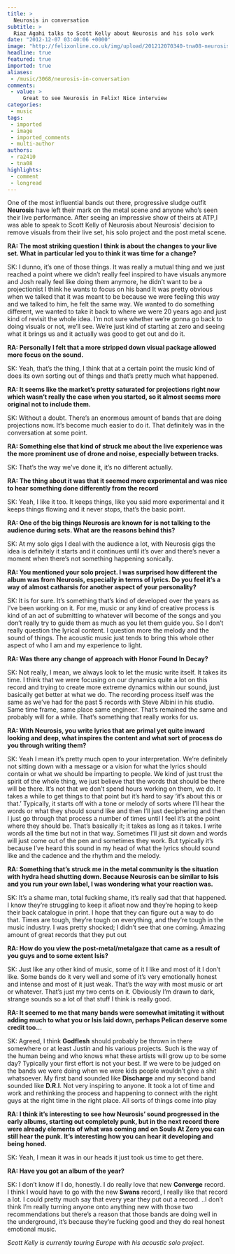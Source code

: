 ```yaml
---
title: >
  Neurosis in conversation
subtitle: >
  Riaz Agahi talks to Scott Kelly about Neurosis and his solo work
date: "2012-12-07 03:40:06 +0000"
image: "http://felixonline.co.uk/img/upload/201212070340-tna08-neurosis1.jpg"
headline: true
featured: true
imported: true
aliases:
 - /music/3068/neurosis-in-conversation
comments:
 - value: >
     Great to see Neurosis in Felix! Nice interview
categories:
 - music
tags:
 - imported
 - image
 - imported_comments
 - multi-author
authors:
 - ra2410
 - tna08
highlights:
 - comment
 - longread
---
```


One of the most influential bands out there, progressive sludge outfit __Neurosis__ have left their mark on the metal scene and anyone who’s seen their live performance. After seeing an impressive show of theirs at ATP,I was able to speak to Scott Kelly of Neurosis about Neurosis’ decision to remove visuals from their live set, his solo project and the post metal scene.

__RA: The most striking question I think is about the changes to your live set. What in particular led you to think it was time for a change?__

SK: I dunno, it’s one of those things. It was really a mutual thing and we just reached a point where we didn’t really feel inspired to have visuals anymore and Josh really feel like doing them anymore, he didn’t want to be a projectionist I think he wants to focus on his band
 It was pretty obvious when we talked that it was meant to be because we were feeling this way and we talked to him, he felt the same way.
 We wanted to do something different, we wanted to take it back to where we were 20 years ago and just kind of revisit the whole idea. I’m not sure whether we’re gonna go back to doing visuals or not, we’ll see. We’re just kind of starting at zero and seeing what it brings us and it actually was good to get out and do it.

__RA: Personally I felt that a more stripped down visual package allowed more focus on the sound.__

SK: Yeah, that’s the thing, I think that at a certain point the music kind of does its own sorting out of things and that’s pretty much what happened.

__RA: It seems like the market’s pretty saturated for projections right now which wasn’t really the case when you started, so it almost seems more original not to include them.__

SK: Without a doubt. There’s an enormous amount of bands that are doing projections now. It’s become much easier to do it. That definitely was in the conversation at some point.

__RA: Something else that kind of struck me about the live experience was the more prominent use of drone and noise, especially between tracks.__

SK: That’s the way we’ve done it, it’s no different actually.

__RA: The thing about it was that it seemed more experimental and was nice to hear something done differently from the record__

SK: Yeah, I like it too. It keeps things, like you said more experimental and it keeps things flowing and it never stops, that’s the basic point.

__RA: One of the big things Neurosis are known for is not talking to the audience during sets. What are the reasons behind this?__

SK: At my solo gigs I deal with the audience a lot, with Neurosis gigs the idea is definitely it starts and it continues until it’s over and there’s never a moment when there’s not something happening sonically.

__RA: You mentioned your solo project. I was surprised how different the album was from Neurosis, especially in terms of lyrics. Do you feel it’s a way of almost catharsis for another aspect of your personality?__

SK: It is for sure. It’s something that’s kind of developed over the years as I’ve been working on it. For me, music or any kind of creative process is kind of an act of submitting to whatever will become of the songs and you don’t really try to guide them as much as you let them guide you. So I don’t really question the lyrical content. I question more the melody and the sound of things. The acoustic music just tends to bring this whole other aspect of who I am and my experience to light.

__RA: Was there any change of approach with Honor Found In Decay?__

SK: Not really, I mean, we always look to let the music write itself. It takes its time. I think that we were focusing on our dynamics quite a lot on this record and trying to create more extreme dynamics within our sound, just basically get better at what we do. The recording process itself was the same as we’ve had for the past 5 records with Steve Albini in his studio. Same time frame, same place same engineer. That’s remained the same and probably will for a while. That’s something that really works for us.

__RA: With Neurosis, you write lyrics that are primal yet quite inward looking and deep, what inspires the content and what sort of process do you through writing them?__

SK: Yeah I mean it’s pretty much open to your interpretation. We’re definitely not sitting down with a message or a vision for what the lyrics should contain or what we should be imparting to people. We kind of just trust the spirit of the whole thing, we just believe that the words that should be there will be there. It’s not that we don’t spend hours working on them, we do. It takes a while to get things to that point but it’s hard to say ‘it’s about this or that.’
 Typically, it starts off with a tone or melody of sorts where I’ll hear the words or what they should sound like and then I’ll just deciphering and then I just go through that process a number of times until I feel it’s at the point where they should be. That’s basically it; it takes as long as it takes. I write words all the time but not in that way. Sometimes I’ll just sit down and words will just come out of the pen and sometimes they work. But typically it’s because I’ve heard this sound in my head of what the lyrics should sound like and the cadence and the rhythm and the melody.

__RA: Something that’s struck me in the metal community is the situation with hydra head shutting down. Because Neurosis can be similar to Isis and you run your own label, I was wondering what your reaction was.__

SK: It’s a shame man, total fucking shame, it’s really sad that that happened. I know they’re struggling to keep it afloat now and they’re hoping to keep their back catalogue in print. I hope that they can figure out a way to do that. Times are tough, they’re tough on everything, and they’re tough in the music industry. I was pretty shocked; I didn’t see that one coming. Amazing amount of great records that they put out

__RA: How do you view the post-metal/metalgaze that came as a result of you guys and to some extent Isis?__

SK: Just like any other kind of music, some of it I like and most of it I don’t like. Some bands do it very well and some of it’s very emotionally honest and intense and most of it just weak. That’s the way with most music or art or whatever. That’s just my two cents on it. Obviously I’m drawn to dark, strange sounds so a lot of that stuff I think is really good.

__RA: It seemed to me that many bands were somewhat imitating it without adding much to what you or Isis laid down, perhaps Pelican deserve some credit too…__

SK: Agreed, I think __Godflesh__ should probably be thrown in there somewhere or at least Justin and his various projects. Such is the way of the human being and who knows what these artists will grow up to be some day? Typically your first effort is not your best. If we were to be judged on the bands we were doing when we were kids people wouldn’t give a shit whatsoever. My first band sounded like __Discharge__ and my second band sounded like __D.R.I__. Not very inspiring to anyone. It took a lot of time and work and rethinking the process and happening to connect with the right guys at the right time in the right place. All sorts of things come into play

__RA: I think it’s interesting to see how Neurosis’ sound progressed in the early albums, starting out completely punk, but in the next record there were already elements of what was coming and on Souls At Zero you can still hear the punk. It’s interesting how you can hear it developing and being honed.__

SK: Yeah, I mean it was in our heads it just took us time to get there.

__RA: Have you got an album of the year?__

SK: I don’t know if I do, honestly. I do really love that new __Converge__ record. I think I would have to go with the new __Swans__ record, I really like that record a lot. I could pretty much say that every year they put out a record. ..I don’t think I’m really turning anyone onto anything new with those two recommendations but there’s a reason that those bands are doing well in the underground, it’s because they’re fucking good and they do real honest emotional music.

_Scott Kelly is currently touring Europe with his acoustic solo project._
